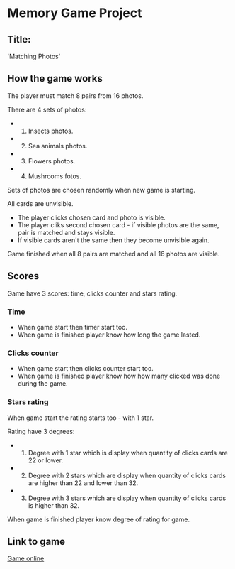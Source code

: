 # Memory Game Project

## Title:

'Matching Photos'

## How the game works

The player must match 8 pairs from 16 photos.

There are 4 sets of photos:
- 1. Insects photos.
- 2. Sea animals photos.
- 3. Flowers photos.
- 4. Mushrooms fotos.

Sets of photos are chosen randomly when new game is starting.

All cards are unvisible.

- The player clicks chosen card and photo is visible.
- The player cliks second chosen card - if visible photos are the same, pair is matched and stays visible.
- If visible cards aren't the same then they become unvisible again.

Game finished when all 8 pairs are matched and all 16 photos are visible.


## Scores

Game have 3 scores: time, clicks counter and stars rating.

### Time

- When game start then timer start too.
- When game is finished player know how long the game lasted.

### Clicks counter

- When game start then clicks counter start too.
- When game is finished player know how how many clicked was done during the game.

### Stars rating

When game start the rating starts too - with 1 star.

Rating have 3 degrees:
- 1. Degree with 1 star which is display when quantity of clicks cards are 22 or lower.
- 2. Degree with 2 stars which are display when quantity of clicks cards are higher than 22 and lower than 32.
- 3. Degree with 3 stars which are display when quantity of clicks cards is higher than 32.

When game is finished player know degree of rating for game.

## Link to game

[Game online](https://hajczek.github.io/memory-game/)





